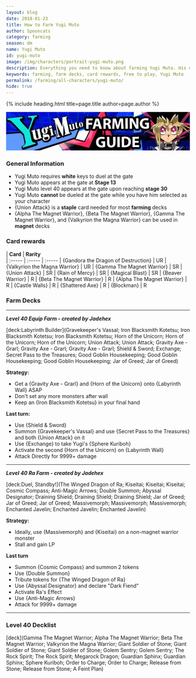 ```yaml
---
layout: blog
date: 2018-01-23
title: How to Farm Yugi Muto
author: Spooncats
category: farming
season: dm
name: Yugi Muto
id: yugi-muto
image: /img/characters/portrait-yugi-muto.png
description: Everything you need to know about farming Yugi Muto. His decklists, card rewards, top level farm decks with strategy information and free to play card replacements. This article will help you farm Yugi Muto as efficient as possible.
keywords: farming, farm decks, card rewards, free to play, Yugi Muto
permalink: /farming/all-characters/yugi-muto/
hide: true
---
```


{% include heading.html title=page.title author=page.author %}

![yugi banner](/img/content/events/yugi.png)

### General Information
* Yugi Muto requires **white** keys to duel at the gate
* Yugi Muto appears at the gate at **Stage 13**
* Yugi Muto level 40 appears at the gate upon reaching **stage 30**
* Yugi Muto **cannot** be dueled at the gate while you have him selected as your character
* {Union Attack} is a **staple** card needed for most **farming** decks
* {Alpha The Magnet Warrior}, {Beta The Magnet Warrior}, {Gamma The Magnet Warrior}, and {Valkyrion the Magna Warrior} can be used in **magnet** decks

### Card rewards

| **Card** |  **Rarity**  
| :----- | :----- | :----- 
| {Gandora the Dragon of Destruction} | UR
| {Valkyrion the Magna Warrior} | UR
| {Gamma The Magnet Warrior} | SR
| {Union Attack} | SR
| {Rain of Mercy} | SR
| {Magical Blast} | SR
| {Beaver Warrior} | R
| {Beta The Magnet Warrior} | R
| {Alpha The Magnet Warrior} | R
| {Castle Walls} | R
| {Shattered Axe} | R
| {Blockman} | R

### Farm Decks
---
***Level 40 Equip Farm - created by Jadehex***

[deck:Labyrinth Builder](Gravekeeper's Vassal; Iron Blacksmith Kotetsu; Iron Blacksmith Kotetsu; Iron Blacksmith Kotetsu; Horn of the Unicorn; Horn of the Unicorn; Horn of the Unicorn; Union Attack; Union Attack; Gravity Axe - Grarl; Gravity Axe - Grarl; Gravity Axe - Grarl; Shield & Sword; Exchange; Secret Pass to the Treasures; Good Goblin Housekeeping; Good Goblin Housekeeping; Good Goblin Housekeeping; Jar of Greed; Jar of Greed)

**Strategy:**
* Get a {Gravity Axe - Grarl} and {Horn of the Unicorn} onto {Labyrinth Wall} ASAP
* Don't set any more monsters after wall
* Keep an {Iron Blacksmith Kotetsu} in your final hand

**Last turn:**
* Use {Shield & Sword}
* Summon {Gravekeeper's Vassal} and use {Secret Pass to the Treasures} and both {Union Attack} on it
* Use {Exchange} to take Yugi's {Sphere Kuriboh}
* Activate the second {Horn of the Unicorn} on {Labyrinth Wall}
* Attack Directly for 9999+ damage

---
***Level 40 Ra Farm - created by Jadehex***

[deck:Duel, Standby!](The Winged Dragon of Ra; Kiseitai; Kiseitai; Kiseitai; Cosmic Compass; Anti-Magic Arrows; Double Summon; Abyssal Designator; Draining Shield; Draining Shield; Draining Shield; Jar of Greed; Jar of Greed; Jar of Greed; Massivemorph; Massivemorph; Massivemorph; Enchanted Javelin; Enchanted Javelin; Enchanted Javelin)

**Strategy:**
* Ideally, use {Massivemorph} and {Kiseitai} on a non-magnet warrior monster
* Stall and gain LP

**Last turn**
* Summon {Cosmic Compass} and summon 2 tokens
* Use {Double Summon}
* Tribute tokens for {The Winged Dragon of Ra}
* Use {Abyssal Designator} and declare "Dark Fiend"
* Activate Ra's Effect
* Use {Anti-Magic Arrows}
* Attack for 9999+ damage

---
### Level 40 Decklist

[deck](Gamma The Magnet Warrior; Alpha The Magnet Warrior; Beta The Magnet Warrior; Valkyrion the Magna Warrior; Giant Soldier of Stone; Giant Soldier of Stone; Giant Soldier of Stone; Golem Sentry; Golem Sentry; The Rock Spirit; The Rock Spirit; Megarock Dragon; Guardian Sphinx; Guardian Sphinx; Sphere Kuriboh; Order to Charge; Order to Charge; Release from Stone; Release from Stone; A Feint Plan)
